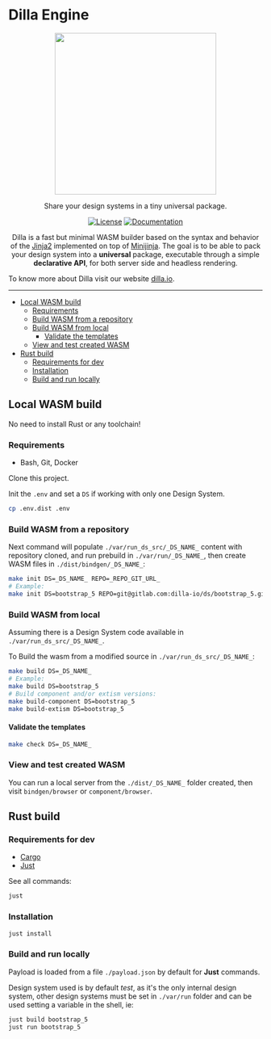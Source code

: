 # Dilla Engine

<div align="center">
  <img src="https://data.dilla.io/dilla.png" alt="" width=320 />
  <p>Share your design systems in a tiny universal package.</p>

[![License](https://img.shields.io/badge/License%20-%20GPLv3%20-%20orange
)](https://gitlab.com/dilla-io/engine/-/tree/master/LICENSE.md)
[![Documentation](https://img.shields.io/badge/Documentation%20-%20%233fb5e0
)](https://doc.dilla.io/renderer/index.html)

Dilla is a fast but minimal WASM builder based on the syntax and behavior
of the [Jinja2](https://jinja.palletsprojects.com/) implemented on top of
[Minijinja](https://docs.rs/minijinja/latest/minijinja). The goal is to
be able to pack your design system into a <strong>universal</strong>
package, executable through a simple <strong>declarative API</strong>, for
both server side and headless rendering.
</div>

To know more about Dilla visit our website [dilla.io](https://dilla.io).

---

- [Local WASM build](#local-wasm-build)
  - [Requirements](#requirements)
  - [Build WASM from a repository](#build-wasm-from-a-repository)
  - [Build WASM from local](#build-wasm-from-local)
    - [Validate the templates](#validate-the-templates)
  - [View and test created WASM](#view-and-test-created-wasm)
- [Rust build](#rust-build)
  - [Requirements for dev](#requirements-for-dev)
  - [Installation](#installation)
  - [Build and run locally](#build-and-run-locally)

## Local WASM build

No need to install Rust or any toolchain!

### Requirements

- Bash, Git, Docker

Clone this project.

Init the `.env` and set a `DS` if working with only one Design System.

```bash
cp .env.dist .env
```

### Build WASM from a repository

Next command will populate `./var/run_ds_src/_DS_NAME_` content with repository cloned, and run prebuild in `./var/run/_DS_NAME_`, then create WASM files in `./dist/bindgen/_DS_NAME_`:

```bash
make init DS=_DS_NAME_ REPO=_REPO_GIT_URL_
# Example:
make init DS=bootstrap_5 REPO=git@gitlab.com:dilla-io/ds/bootstrap_5.git
```

### Build WASM from local

Assuming there is a Design System code available in `./var/run_ds_src/_DS_NAME_`.

To Build the wasm from a modified source in `./var/run_ds_src/_DS_NAME_`:

```bash
make build DS=_DS_NAME_
# Example:
make build DS=bootstrap_5
# Build component and/or extism versions:
make build-component DS=bootstrap_5
make build-extism DS=bootstrap_5
```

#### Validate the templates

```bash
make check DS=_DS_NAME_
```

### View and test created WASM

You can run a local server from the `./dist/_DS_NAME_` folder created, then visit `bindgen/browser` or `component/browser`.

## Rust build

### Requirements for dev

- [Cargo](https://doc.rust-lang.org/cargo/getting-started/installation.html)
- [Just](https://github.com/casey/just?tab=readme-ov-file#installation)

See all commands:

```bash
just
```

### Installation

```bash
just install
```

### Build and run locally

Payload is loaded from a file `./payload.json` by default for **Just** commands.

Design system used is by default _test_, as it's the only internal design system,
other design systems must be set in `./var/run` folder and can be used setting a variable in the shell, ie:

```bash
just build bootstrap_5
just run bootstrap_5
```
